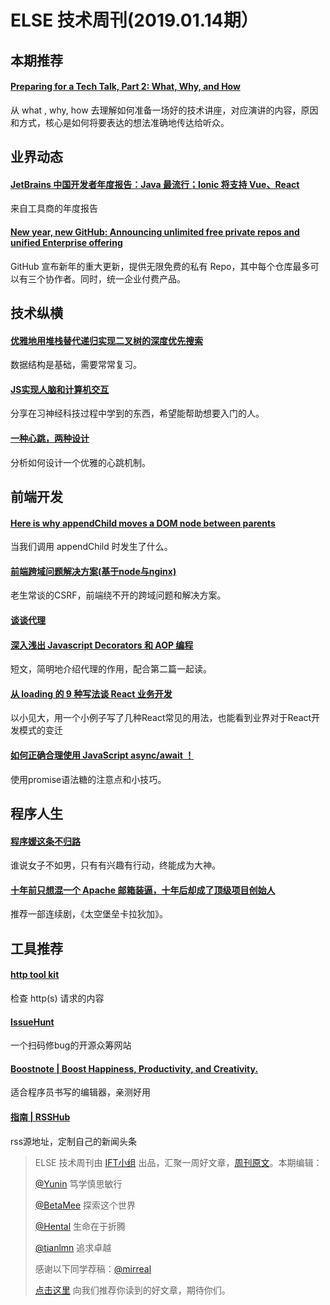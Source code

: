 # ELSE 技术周刊(2019.01.14期）

## 本期推荐

#### [Preparing for a Tech Talk, Part 2: What, Why, and How](https://overreacted.io/preparing-for-tech-talk-part-2-what-why-and-how/)

从 what , why, how 去理解如何准备一场好的技术讲座，对应演讲的内容，原因和方式，核心是如何将要表达的想法准确地传达给听众。

## 业界动态

#### [JetBrains 中国开发者年度报告：Java 最流行；Ionic 将支持 Vue、React](https://mp.weixin.qq.com/s/l-n0aAcvnDvdc46ONiPPFQ)

来自工具商的年度报告

#### [New year, new GitHub: Announcing unlimited free private repos and unified Enterprise offering](https://blog.github.com/2019-01-07-new-year-new-github/)

GitHub 宣布新年的重大更新，提供无限免费的私有 Repo，其中每个仓库最多可以有三个协作者。同时，统一企业付费产品。

## 技术纵横

#### [优雅地用堆栈替代递归实现二叉树的深度优先搜索](https://zhuanlan.zhihu.com/p/54473108)

数据结构是基础，需要常常复习。


#### [JS实现人脑和计算机交互](https://mp.weixin.qq.com/s/ZCLlC3GVk7o0LPJYjdRwzw)

分享在习神经科技过程中学到的东西，希望能帮助想要入门的人。


#### [一种心跳，两种设计](https://www.cnkirito.moe/heartbeat-design/)

分析如何设计一个优雅的心跳机制。

## 前端开发

#### [Here is why appendChild moves a DOM node between parents](https://blog.angularindepth.com/here-is-why-appendchild-moves-a-dom-node-instead-of-cloning-it-f8ef7a31735c)

当我们调用 appendChild 时发生了什么。

#### [前端跨域问题解决方案(基于node与nginx)](https://juejin.im/post/5c35f6286fb9a049be5dad82?utm_source=gold_browser_extension)

老生常谈的CSRF，前端绕不开的跨域问题和解决方案。

#### [谈谈代理](https://mp.weixin.qq.com/s/caed9SXzZe4ZMVLW9Bv35Q)

#### [深入浅出 Javascript Decorators 和 AOP 编程](https://github.com/rainjay/blog/issues/5)

短文，简明地介绍代理的作用，配合第二篇一起读。

#### [从 loading 的 9 种写法谈 React 业务开发](https://mp.weixin.qq.com/s/9TdIEdD6DxWuG3JlDm3B5Q)

以小见大，用一个小例子写了几种React常见的用法，也能看到业界对于React开发模式的变迁

#### [如何正确合理使用 JavaScript async/await ！](https://segmentfault.com/a/1190000017718513)

使用promise语法糖的注意点和小技巧。

## 程序人生


#### [程序媛这条不归路](https://tcxx.info/life/406.html)

谁说女子不如男，只有有兴趣有行动，终能成为大神。

#### [十年前只想混一个 Apache 邮箱装逼，十年后却成了顶级项目创始人](https://www.infoq.cn/article/VxFsN0wgf0I6Y-8kgFpD)

推荐一部连续剧，《太空堡垒卡拉狄加》。


## 工具推荐

#### [http tool kit](https://httptoolkit.tech/view/)

检查 http(s)  请求的内容

#### [IssueHunt](https://issuehunt.io/) 

一个扫码修bug的开源众筹网站

#### [Boostnote \| Boost Happiness, Productivity, and Creativity.](https://boostnote.io/) 

适合程序员书写的编辑器，亲测好用

#### [指南 \| RSSHub](https://docs.rsshub.app/) 

rss源地址，定制自己的新闻头条




> ELSE 技术周刊由 [IFT小组](https://github.com/CtripFE) 出品，汇聚一周好文章，[周刊原文](https://zhuanlan.zhihu.com/p/27208396)。本期编辑：
> 
> [@Yunin](https://github.com/Yunin) 笃学慎思敏行
> 
> [@BetaMee](https://github.com/BetaMee) 探索这个世界
> 
> [@Hental](https://github.com/Hental) 生命在于折腾
> 
> [@tianlmn](https://github.com/tianlmn) 追求卓越
>
> 感谢以下同学荐稿：[@mirreal](https://github.com/mirreal)
>
> [点击这里](https://github.com/CtripFE/fe-weekly/issues) 向我们推荐你读到的好文章，期待你们。
